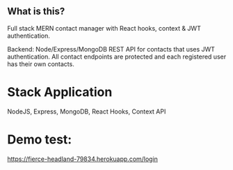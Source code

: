 ## What is this?

Full stack MERN contact manager with React hooks, context & JWT authentication.

Backend: Node/Express/MongoDB REST API for contacts that uses JWT authentication. All contact endpoints are protected and each registered user has their own contacts.

# Stack Application

NodeJS, Express, MongoDB, React Hooks, Context API

# Demo test:

https://fierce-headland-79834.herokuapp.com/login
